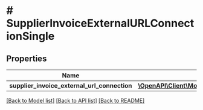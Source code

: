 # # SupplierInvoiceExternalURLConnectionSingle

## Properties

Name | Type | Description | Notes
------------ | ------------- | ------------- | -------------
**supplier_invoice_external_url_connection** | [**\OpenAPI\Client\Model\SupplierInvoiceExternalURLConnection**](SupplierInvoiceExternalURLConnection.md) |  | [optional]

[[Back to Model list]](../../README.md#models) [[Back to API list]](../../README.md#endpoints) [[Back to README]](../../README.md)
